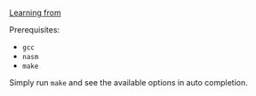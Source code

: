 [Learning from](https://eli.thegreenplace.net/2011/01/23/how-debuggers-work-part-1/)

Prerequisites:
- `gcc`
- `nasm`
- `make`

Simply run `make` and see the available options in auto completion.
